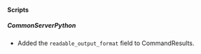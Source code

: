 
#### Scripts
##### CommonServerPython
- Added the `readable_output_format` field to CommandResults.
